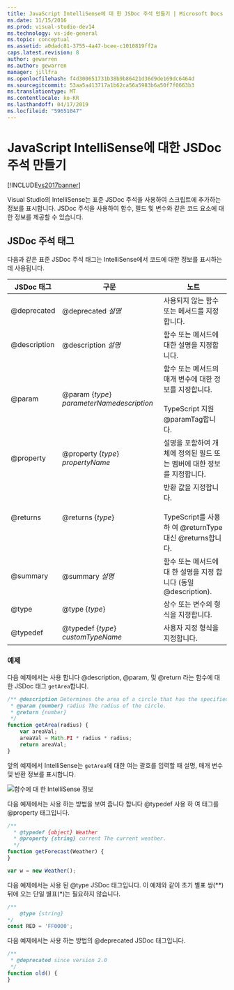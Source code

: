 ```yaml
---
title: JavaScript IntelliSense에 대 한 JSDoc 주석 만들기 | Microsoft Docs
ms.date: 11/15/2016
ms.prod: visual-studio-dev14
ms.technology: vs-ide-general
ms.topic: conceptual
ms.assetid: a0dadc81-3755-4a47-bcee-c1010819ff2a
caps.latest.revision: 8
author: gewarren
ms.author: gewarren
manager: jillfra
ms.openlocfilehash: f4d300651731b38b9b86421d36d9de169dc6464d
ms.sourcegitcommit: 53aa5a413717a1b62ca56a5983b6a50f7f0663b3
ms.translationtype: MT
ms.contentlocale: ko-KR
ms.lasthandoff: 04/17/2019
ms.locfileid: "59651047"
---
```

# <a name="create-jsdoc-comments-for-javascript-intellisense"></a>JavaScript IntelliSense에 대한 JSDoc 주석 만들기
[!INCLUDE[vs2017banner](../includes/vs2017banner.md)]

Visual Studio의 IntelliSense는 표준 JSDoc 주석을 사용하여 스크립트에 추가하는 정보를 표시합니다. JSDoc 주석을 사용하여 함수, 필드 및 변수와 같은 코드 요소에 대한 정보를 제공할 수 있습니다.  

## <a name="jsdoc-comment-tags"></a>JSDoc 주석 태그  
 다음과 같은 표준 JSDoc 주석 태그는 IntelliSense에서 코드에 대한 정보를 표시하는 데 사용됩니다.  

|  JSDoc 태그   |                       구문                        |                                                     노트                                                      |
|--------------|-----------------------------------------------------|----------------------------------------------------------------------------------------------------------------|
| @deprecated  |              @deprecated *설명*              |                                   사용되지 않는 함수 또는 메서드를 지정합니다.                                   |
| @description |             @description *설명*              |                              함수 또는 메서드에 대한 설명을 지정합니다.                               |
|    @param    | @param {*type*} *parameterName*<em>description</em> | 함수 또는 메서드의 매개 변수에 대한 정보를 지정합니다.<br /><br /> TypeScript 지원 @paramTag합니다. |
|  @property   |          @property {*type*} *propertyName*          |   설명을 포함하여 개체에 정의된 필드 또는 멤버에 대한 정보를 지정합니다.    |
|   @returns   |                  @returns {*type*}                  |           반환 값을 지정합니다.<br /><br /> TypeScript를 사용 하 여 @returnType 대신 @returns합니다.           |
|   @summary   |               @summary *설명*                |                   함수 또는 메서드에 대 한 설명을 지정 합니다 (동일 @description).                   |
|    @type     |                   @type {*type*}                    |                                상수 또는 변수의 형식을 지정합니다.                                |
|   @typedef   |         @typedef {*type*} *customTypeName*          |                                            사용자 지정 형식을 지정합니다.                                            |

### <a name="examples"></a>예제  
 다음 예제에서는 사용 합니다 @description, @param, 및 @return 라는 함수에 대 한 JSDoc 태그 `getArea`합니다.  

```javascript  
/** @description Determines the area of a circle that has the specified radius parameter.  
 * @param {number} radius The radius of the circle.  
 * @return {number}  
 */  
function getArea(radius) {  
    var areaVal;  
    areaVal = Math.PI * radius * radius;  
    return areaVal;  
}  
```  

 앞의 예제에서 IntelliSense는 `getArea`에 대한 여는 괄호를 입력할 때 설명, 매개 변수 및 반환 정보를 표시합니다.  

 ![함수에 대 한 IntelliSense 정보](../ide/media/js-intellisense-jsdoc-comments.png "JS_IntelliSense_JSDoc_Comments")  

 다음 예제에서는 사용 하는 방법을 보여 줍니다 합니다 @typedef 사용 하 여 태그를 @property 태그입니다.  

```javascript  
/**  
  * @typedef {object} Weather  
  * @property {string} current The current weather.  
  */  
function getForecast(Weather) {  
}  

var w = new Weather();  
```  

 다음 예제에서는 사용 된 @type JSDoc 태그입니다. 이 예제와 같이 초기 별표 쌍(\*\*) 뒤에 오는 단일 별표(*)는 필요하지 않습니다.  

```javascript  
/**  
    @type {string}  
*/  
const RED = 'FF0000';  

```  

 다음 예제에서는 사용 하는 방법의 @deprecated JSDoc 태그입니다.  

```javascript  
/**  
 * @deprecated since version 2.0  
 */  
function old() {  
}  
```
